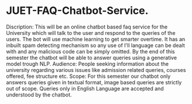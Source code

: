 # JUET-FAQ-Chatbot-Service.
Discription: This will be an online chatbot based faq service for the University which will talk to the user and respond to the queries of the users. The bot will use machine learning to get smarter overtime. It has an inbuilt spam detecting mechanism so any use of I'll language can be dealt with and any malicious code can be simply omitted. By the end of this semester the chatbot will be able to answer queries using a generative model trough NLP.  Audience: People seeking information about the university regarding various issues like admission related queries, courses offered, fee structure etc.  Scope: For this semester our chatbot only answers queries given in textual format, image based queries are strictly out of scope. Queries only in English Language are accepted and understood by the chatbot.
